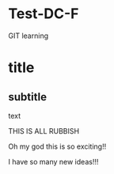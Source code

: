 # Test-DC-F
GIT learning 

# title
## subtitle
text



THIS IS ALL RUBBISH


Oh my god this is so exciting!!

I have so many new ideas!!!